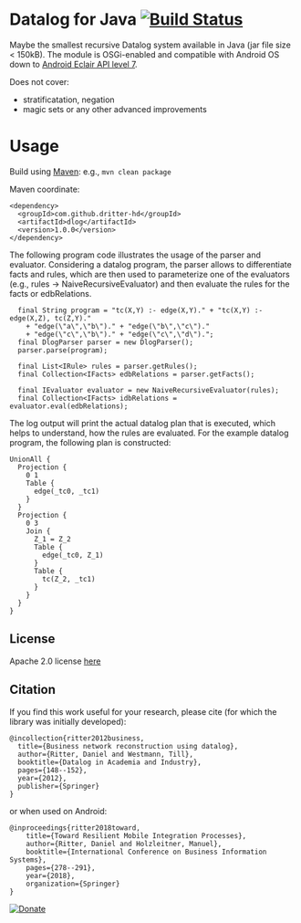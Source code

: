 # Datalog for Java [![Build Status](https://travis-ci.org/dritter-hd/dlog.svg?branch=master)](https://travis-ci.org/dritter-hd/dlog)

Maybe the smallest recursive Datalog system available in Java (jar file size < 150kB). The module is OSGi-enabled and compatible with Android OS down to [Android Eclair API level 7](https://en.wikipedia.org/wiki/Android_version_history#Android_2.1_Eclair_(API_7)).

Does not cover:
- stratificatation, negation
- magic sets or any other advanced improvements

# Usage

Build using [Maven](https://maven.apache.org/): e.g., `mvn clean package`

Maven coordinate:
```
<dependency>
  <groupId>com.github.dritter-hd</groupId>
  <artifactId>dlog</artifactId>
  <version>1.0.0</version>
</dependency>
```

The following program code illustrates the usage of the parser and evaluator. Considering a datalog program, the parser allows to differentiate facts and rules, which are then used to parameterize one of the evaluators (e.g., rules -> NaiveRecursiveEvaluator) and then evaluate the rules for the facts or edbRelations. 

```
  final String program = "tc(X,Y) :- edge(X,Y)." + "tc(X,Y) :- edge(X,Z), tc(Z,Y)." 
  	+ "edge(\"a\",\"b\")." + "edge(\"b\",\"c\")."
	+ "edge(\"c\",\"b\")." + "edge(\"c\",\"d\").";
  final DlogParser parser = new DlogParser();
  parser.parse(program);

  final List<IRule> rules = parser.getRules();
  final Collection<IFacts> edbRelations = parser.getFacts();

  final IEvaluator evaluator = new NaiveRecursiveEvaluator(rules);
  final Collection<IFacts> idbRelations = evaluator.eval(edbRelations);
```

The log output will print the actual datalog plan that is executed, which helps to understand, how the rules are evaluated. For the example datalog program, the following plan is constructed:

```
UnionAll {
  Projection {
    0 1 
    Table {
      edge(_tc0, _tc1)
    }
  }
  Projection {
    0 3 
    Join {
      Z_1 = Z_2 
      Table {
        edge(_tc0, Z_1)
      }
      Table {
        tc(Z_2, _tc1)
      }
    }
  }
}
```

## License

Apache 2.0 license [here](https://github.com/dritter-hd/dlog/blob/master/LICENSE)

## Citation

If you find this work useful for your research, please cite (for which the library was initially developed):
```
@incollection{ritter2012business,
  title={Business network reconstruction using datalog},
  author={Ritter, Daniel and Westmann, Till},
  booktitle={Datalog in Academia and Industry},
  pages={148--152},
  year={2012},
  publisher={Springer}
}
```

or when used on Android:
```
@inproceedings{ritter2018toward,
    title={Toward Resilient Mobile Integration Processes},
    author={Ritter, Daniel and Holzleitner, Manuel},
    booktitle={International Conference on Business Information Systems},
    pages={278--291},
    year={2018},
    organization={Springer}
}
```

[![Donate](https://www.paypalobjects.com/en_US/i/btn/btn_donateCC_LG.gif)](https://www.paypal.com/cgi-bin/webscr?cmd=_s-xclick&hosted_button_id=4BHCBCD9WRYS6&source=url)
